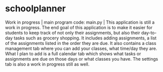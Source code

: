 # schoolplanner
Work in progress | 
main program code: main.py |
This application is still a work in progress. The end goal of this application is to make it easier for students to keep track of not only their assignments, but also their day-to-day tasks such as grocery shopping. It includes adding assignments, a list of the assignments listed in the order they are due. It also contains a class management tab where you can add your classes, what time/day they are. What I plan to add is a full calendar tab which shows what tasks or assignments are due on those days or what classes you have. The settings tab is also a work in progress still as well.
